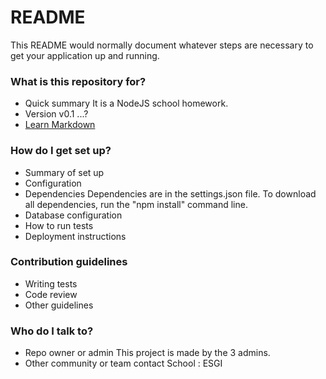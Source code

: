 # README #

This README would normally document whatever steps are necessary to get your application up and running.

### What is this repository for? ###

* Quick summary
It is a NodeJS school homework.
* Version
v0.1 ...?
* [Learn Markdown](https://bitbucket.org/tutorials/markdowndemo)

### How do I get set up? ###

* Summary of set up
* Configuration
* Dependencies
Dependencies are in the settings.json file.
To download all dependencies, run the "npm install" command line.
* Database configuration
* How to run tests
* Deployment instructions

### Contribution guidelines ###

* Writing tests
* Code review
* Other guidelines

### Who do I talk to? ###

* Repo owner or admin
This project is made by the 3 admins.
* Other community or team contact
School : ESGI